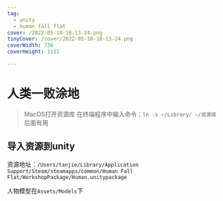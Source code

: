 ```yaml
---
tag:
  - unity
  - human fall flat
cover: /2022-05-10-18-13-24.png
tinyCover: /cover/2022-05-10-18-13-24.png
coverWidth: 736
coverHeight: 1111

---
```


# 人类一败涂地

> MacOS打开资源库 在终端程序中输入命令：`ln -s ~/Library/ ~/资源库` 后面有用

## 导入资源到unity

资源地址：`/Users/tanjie/Library/Application Support/Steam/steamapps/common/Human Fall Flat/WorkshopPackage/Human.unitypackage`

人物模型在`Assets/Models`下
